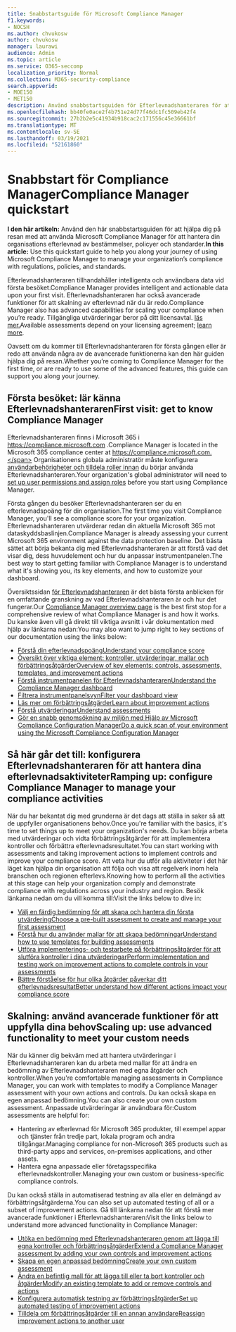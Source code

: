 ```yaml
---
title: Snabbstartsguide för Microsoft Compliance Manager
f1.keywords:
- NOCSH
ms.author: chvukosw
author: chvukosw
manager: laurawi
audience: Admin
ms.topic: article
ms.service: O365-seccomp
localization_priority: Normal
ms.collection: M365-security-compliance
search.appverid:
- MOE150
- MET150
description: Använd snabbstartsguiden för Efterlevnadshanteraren för att hjälpa dig på vägen mot att förstå, komma igång och använda Efterlevnadshanteraren.
ms.openlocfilehash: bb40fe0ace2f4b751e24d77f46dc1fc509eb42f4
ms.sourcegitcommit: 27b2b2e5c41934b918cac2c171556c45e36661bf
ms.translationtype: MT
ms.contentlocale: sv-SE
ms.lasthandoff: 03/19/2021
ms.locfileid: "52161860"
---
```

# <a name="compliance-manager-quickstart"></a><span data-ttu-id="d9136-103">Snabbstart för Compliance Manager</span><span class="sxs-lookup"><span data-stu-id="d9136-103">Compliance Manager quickstart</span></span>

<span data-ttu-id="d9136-104">**I den här artikeln:** Använd den här snabbstartsguiden för att hjälpa dig på resan med att använda Microsoft Compliance Manager för att hantera din organisations efterlevnad av bestämmelser, policyer och standarder.</span><span class="sxs-lookup"><span data-stu-id="d9136-104">**In this article:** Use this quickstart guide to help you along your journey of using Microsoft Compliance Manager to manage your organization’s compliance with regulations, policies, and standards.</span></span>

<span data-ttu-id="d9136-105">Efterlevnadshanteraren tillhandahåller intelligenta och användbara data vid första besöket.</span><span class="sxs-lookup"><span data-stu-id="d9136-105">Compliance Manager provides intelligent and actionable data upon your first visit.</span></span> <span data-ttu-id="d9136-106">Efterlevnadshanteraren har också avancerade funktioner för att skalning av efterlevnad när du är redo.</span><span class="sxs-lookup"><span data-stu-id="d9136-106">Compliance Manager also has advanced capabilities for scaling your compliance when you’re ready.</span></span> <span data-ttu-id="d9136-107">Tillgängliga utvärderingar beror på ditt licensavtal. [läs mer.](/office365/servicedescriptions/microsoft-365-service-descriptions/microsoft-365-tenantlevel-services-licensing-guidance/microsoft-365-security-compliance-licensing-guidance)</span><span class="sxs-lookup"><span data-stu-id="d9136-107">Available assessments depend on your licensing agreement; [learn more](/office365/servicedescriptions/microsoft-365-service-descriptions/microsoft-365-tenantlevel-services-licensing-guidance/microsoft-365-security-compliance-licensing-guidance).</span></span>

<span data-ttu-id="d9136-108">Oavsett om du kommer till Efterlevnadshanteraren för första gången eller är redo att använda några av de avancerade funktionerna kan den här guiden hjälpa dig på resan.</span><span class="sxs-lookup"><span data-stu-id="d9136-108">Whether you’re coming to Compliance Manager for the first time, or are ready to use some of the advanced features, this guide can support you along your journey.</span></span>

## <a name="first-visit-get-to-know-compliance-manager"></a><span data-ttu-id="d9136-109">Första besöket: lär känna Efterlevnadshanteraren</span><span class="sxs-lookup"><span data-stu-id="d9136-109">First visit: get to know Compliance Manager</span></span>

<span data-ttu-id="d9136-110">Efterlevnadshanteraren finns i Microsoft 365 i https://compliance.microsoft.com .</span><span class="sxs-lookup"><span data-stu-id="d9136-110">Compliance Manager is located in the Microsoft 365 compliance center at https://compliance.microsoft.com.</span></span> <span data-ttu-id="d9136-111">Organisationens globala administratör måste konfigurera [användarbehörigheter och tilldela roller innan](compliance-manager-setup.md#set-user-permissions-and-assign-roles) du börjar använda Efterlevnadshanteraren.</span><span class="sxs-lookup"><span data-stu-id="d9136-111">Your organization's global administrator will need to [set up user permissions and assign roles](compliance-manager-setup.md#set-user-permissions-and-assign-roles) before you start using Compliance Manager.</span></span>

<span data-ttu-id="d9136-112">Första gången du besöker Efterlevnadshanteraren ser du en efterlevnadspoäng för din organisation.</span><span class="sxs-lookup"><span data-stu-id="d9136-112">The first time you visit Compliance Manager, you'll see a compliance score for your organization.</span></span> <span data-ttu-id="d9136-113">Efterlevnadshanteraren utvärderar redan din aktuella Microsoft 365 mot dataskyddsbaslinjen.</span><span class="sxs-lookup"><span data-stu-id="d9136-113">Compliance Manager is already assessing your current Microsoft 365 environment against the data protection baseline.</span></span> <span data-ttu-id="d9136-114">Det bästa sättet att börja bekanta dig med Efterlevnadshanteraren är att förstå vad det visar dig, dess huvudelement och hur du anpassar instrumentpanelen.</span><span class="sxs-lookup"><span data-stu-id="d9136-114">The best way to start getting familiar with Compliance Manager is to understand what it's showing you, its key elements, and how to customize your dashboard.</span></span>

<span data-ttu-id="d9136-115">Översiktssidan [för Efterlevnadshanteraren](compliance-manager.md) är det bästa första anblicken för en omfattande granskning av vad Efterlevnadshanteraren är och hur det fungerar.</span><span class="sxs-lookup"><span data-stu-id="d9136-115">Our [Compliance Manager overview page](compliance-manager.md) is the best first stop for a comprehensive review of what Compliance Manager is and how it works.</span></span> <span data-ttu-id="d9136-116">Du kanske även vill gå direkt till viktiga avsnitt i vår dokumentation med hjälp av länkarna nedan:</span><span class="sxs-lookup"><span data-stu-id="d9136-116">You may also want to jump right to key sections of our documentation using the links below:</span></span>

- [<span data-ttu-id="d9136-117">Förstå din efterlevnadspoäng</span><span class="sxs-lookup"><span data-stu-id="d9136-117">Understand your compliance score</span></span>](compliance-manager.md#understanding-your-compliance-score)
- [<span data-ttu-id="d9136-118">Översikt över viktiga element: kontroller, utvärderingar, mallar och förbättringsåtgärder</span><span class="sxs-lookup"><span data-stu-id="d9136-118">Overview of key elements: controls, assessments, templates, and improvement actions</span></span>](compliance-manager.md#key-elements-controls-assessments-templates-improvement-actions)
- [<span data-ttu-id="d9136-119">Förstå instrumentpanelen för Efterlevnadshanteraren</span><span class="sxs-lookup"><span data-stu-id="d9136-119">Understand the Compliance Manager dashboard</span></span>](compliance-manager-setup.md#understand-the-compliance-manager-dashboard)
- [<span data-ttu-id="d9136-120">Filtrera instrumentpanelsvyn</span><span class="sxs-lookup"><span data-stu-id="d9136-120">Filter your dashboard view</span></span>](compliance-manager-setup.md#filtering-your-dashboard-view)
- [<span data-ttu-id="d9136-121">Läs mer om förbättringsåtgärder</span><span class="sxs-lookup"><span data-stu-id="d9136-121">Learn about improvement actions</span></span>](compliance-manager-setup.md#improvement-actions-page)
- [<span data-ttu-id="d9136-122">Förstå utvärderingar</span><span class="sxs-lookup"><span data-stu-id="d9136-122">Understand assessments</span></span>](compliance-manager.md#assessments)
- [<span data-ttu-id="d9136-123">Gör en snabb genomsökning av miljön med Hjälp av Microsoft Compliance Configuration Manager</span><span class="sxs-lookup"><span data-stu-id="d9136-123">Do a quick scan of your environment using the Microsoft Compliance Configuration Manager</span></span>](compliance-manager-mcca.md)

## <a name="ramping-up-configure-compliance-manager-to-manage-your-compliance-activities"></a><span data-ttu-id="d9136-124">Så här går det till: konfigurera Efterlevnadshanteraren för att hantera dina efterlevnadsaktiviteter</span><span class="sxs-lookup"><span data-stu-id="d9136-124">Ramping up: configure Compliance Manager to manage your compliance activities</span></span>

<span data-ttu-id="d9136-125">När du har bekantat dig med grunderna är det dags att ställa in saker så att de uppfyller organisationens behov.</span><span class="sxs-lookup"><span data-stu-id="d9136-125">Once you're familiar with the basics, it's time to set things up to meet your organization's needs.</span></span> <span data-ttu-id="d9136-126">Du kan börja arbeta med utvärderingar och vidta förbättringsåtgärder för att implementera kontroller och förbättra efterlevnadsresultatet.</span><span class="sxs-lookup"><span data-stu-id="d9136-126">You can start working with assessments and taking improvement actions to implement controls and improve your compliance score.</span></span> <span data-ttu-id="d9136-127">Att veta hur du utför alla aktiviteter i det här läget kan hjälpa din organisation att följa och visa att regelverk inom hela branschen och regionen efterlevs.</span><span class="sxs-lookup"><span data-stu-id="d9136-127">Knowing how to perform all the activities at this stage can help your organization comply and demonstrate compliance with regulations across your industry and region.</span></span> <span data-ttu-id="d9136-128">Besök länkarna nedan om du vill komma till:</span><span class="sxs-lookup"><span data-stu-id="d9136-128">Visit the links below to dive in:</span></span>

- [<span data-ttu-id="d9136-129">Välj en färdig bedömning för att skapa och hantera din första utvärdering</span><span class="sxs-lookup"><span data-stu-id="d9136-129">Choose a pre-built assessment to create and manage your first assessment</span></span>](compliance-manager-assessments.md)
- [<span data-ttu-id="d9136-130">Förstå hur du använder mallar för att skapa bedömningar</span><span class="sxs-lookup"><span data-stu-id="d9136-130">Understand how to use templates for building assessments</span></span>](compliance-manager-templates.md)
- [<span data-ttu-id="d9136-131">Utföra implementerings- och testarbete på förbättringsåtgärder för att slutföra kontroller i dina utvärderingar</span><span class="sxs-lookup"><span data-stu-id="d9136-131">Perform implementation and testing work on improvement actions to complete controls in your assessments</span></span>](compliance-manager-improvement-actions.md)
- [<span data-ttu-id="d9136-132">Bättre förståelse för hur olika åtgärder påverkar ditt efterlevnadsresultat</span><span class="sxs-lookup"><span data-stu-id="d9136-132">Better understand how different actions impact your compliance score</span></span>](compliance-score-calculation.md)

## <a name="scaling-up-use-advanced-functionality-to-meet-your-custom-needs"></a><span data-ttu-id="d9136-133">Skalning: använd avancerade funktioner för att uppfylla dina behov</span><span class="sxs-lookup"><span data-stu-id="d9136-133">Scaling up: use advanced functionality to meet your custom needs</span></span>

<span data-ttu-id="d9136-134">När du känner dig bekväm med att hantera utvärderingar i Efterlevnadshanteraren kan du arbeta med mallar för att ändra en bedömning av Efterlevnadshanteraren med egna åtgärder och kontroller.</span><span class="sxs-lookup"><span data-stu-id="d9136-134">When you're comfortable managing assessments in Compliance Manager, you can work with templates to modify a Compliance Manager assessment with your own actions and controls.</span></span> <span data-ttu-id="d9136-135">Du kan också skapa en egen anpassad bedömning.</span><span class="sxs-lookup"><span data-stu-id="d9136-135">You can also create your own custom assessment.</span></span> <span data-ttu-id="d9136-136">Anpassade utvärderingar är användbara för:</span><span class="sxs-lookup"><span data-stu-id="d9136-136">Custom assessments are helpful for:</span></span>

- <span data-ttu-id="d9136-137">Hantering av efterlevnad för Microsoft 365 produkter, till exempel appar och tjänster från tredje part, lokala program och andra tillgångar.</span><span class="sxs-lookup"><span data-stu-id="d9136-137">Managing compliance for non-Microsoft 365 products such as third-party apps and  services, on-premises applications, and other assets.</span></span>
- <span data-ttu-id="d9136-138">Hantera egna anpassade eller företagsspecifika efterlevnadskontroller.</span><span class="sxs-lookup"><span data-stu-id="d9136-138">Managing your own custom or business-specific compliance controls.</span></span>

<span data-ttu-id="d9136-139">Du kan också ställa in automatiserad testning av alla eller en delmängd av förbättringsåtgärderna.</span><span class="sxs-lookup"><span data-stu-id="d9136-139">You can also set up automated testing of all or a subset of improvement actions.</span></span> <span data-ttu-id="d9136-140">Gå till länkarna nedan för att förstå mer avancerade funktioner i Efterlevnadshanteraren:</span><span class="sxs-lookup"><span data-stu-id="d9136-140">Visit the links below to understand more advanced functionality in Compliance Manager:</span></span>

- [<span data-ttu-id="d9136-141">Utöka en bedömning med Efterlevnadshanteraren genom att lägga till egna kontroller och förbättringsåtgärder</span><span class="sxs-lookup"><span data-stu-id="d9136-141">Extend a Compliance Manager assessment by adding your own controls and improvement actions</span></span>](compliance-manager-assessments.md#extend-a-pre-built-assessment)
- [<span data-ttu-id="d9136-142">Skapa en egen anpassad bedömning</span><span class="sxs-lookup"><span data-stu-id="d9136-142">Create your own custom assessment</span></span>](compliance-manager-assessments.md#create-your-own-custom-assessment)
- [<span data-ttu-id="d9136-143">Ändra en befintlig mall för att lägga till eller ta bort kontroller och åtgärder</span><span class="sxs-lookup"><span data-stu-id="d9136-143">Modify an existing template to add or remove controls and actions</span></span>](compliance-manager-templates.md#modify-a-template)
- [<span data-ttu-id="d9136-144">Konfigurera automatisk testning av förbättringsåtgärder</span><span class="sxs-lookup"><span data-stu-id="d9136-144">Set up automated testing of improvement actions</span></span>](compliance-manager-setup.md#set-up-automated-testing)
- [<span data-ttu-id="d9136-145">Tilldela om förbättringsåtgärder till en annan användare</span><span class="sxs-lookup"><span data-stu-id="d9136-145">Reassign improvement actions to another user</span></span>](compliance-manager-setup.md#reassign-improvement-actions-to-another-user)